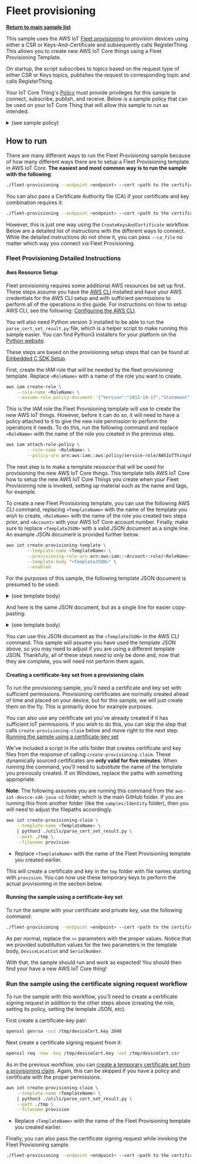 # Fleet provisioning

[**Return to main sample list**](../../README.md)

This sample uses the AWS IoT [Fleet provisioning](https://docs.aws.amazon.com/iot/latest/developerguide/provision-wo-cert.html) to provision devices using either a CSR or Keys-And-Certificate and subsequently calls RegisterThing. This allows you to create new AWS IoT Core things using a Fleet Provisioning Template.

On startup, the script subscribes to topics based on the request type of either CSR or Keys topics, publishes the request to corresponding topic and calls RegisterThing.

Your IoT Core Thing's [Policy](https://docs.aws.amazon.com/iot/latest/developerguide/iot-policies.html) must provide privileges for this sample to connect, subscribe, publish, and receive. Below is a sample policy that can be used on your IoT Core Thing that will allow this sample to run as intended.

<details>
<summary>(see sample policy)</summary>
<pre>
{
  "Version": "2012-10-17",
  "Statement": [
    {
      "Effect": "Allow",
      "Action": "iot:Publish",
      "Resource": [
        "arn:aws:iot:<b>region</b>:<b>account</b>:topic/$aws/certificates/create/json",
        "arn:aws:iot:<b>region</b>:<b>account</b>:topic/$aws/certificates/create-from-csr/json",
        "arn:aws:iot:<b>region</b>:<b>account</b>:topic/$aws/provisioning-templates/<b>templatename</b>/provision/json"
      ]
    },
    {
      "Effect": "Allow",
      "Action": [
        "iot:Receive"
      ],
      "Resource": [
        "arn:aws:iot:<b>region</b>:<b>account</b>:topic/$aws/certificates/create/json/accepted",
        "arn:aws:iot:<b>region</b>:<b>account</b>:topic/$aws/certificates/create/json/rejected",
        "arn:aws:iot:<b>region</b>:<b>account</b>:topic/$aws/certificates/create-from-csr/json/accepted",
        "arn:aws:iot:<b>region</b>:<b>account</b>:topic/$aws/certificates/create-from-csr/json/rejected",
        "arn:aws:iot:<b>region</b>:<b>account</b>:topic/$aws/provisioning-templates/<b>templatename</b>/provision/json/accepted",
        "arn:aws:iot:<b>region</b>:<b>account</b>:topic/$aws/provisioning-templates/<b>templatename</b>/provision/json/rejected"
      ]
    },
    {
      "Effect": "Allow",
      "Action": [
        "iot:Subscribe"
      ],
      "Resource": [
        "arn:aws:iot:<b>region</b>:<b>account</b>:topicfilter/$aws/certificates/create/json/accepted",
        "arn:aws:iot:<b>region</b>:<b>account</b>:topicfilter/$aws/certificates/create/json/rejected",
        "arn:aws:iot:<b>region</b>:<b>account</b>:topicfilter/$aws/certificates/create-from-csr/json/accepted",
        "arn:aws:iot:<b>region</b>:<b>account</b>:topicfilter/$aws/certificates/create-from-csr/json/rejected",
        "arn:aws:iot:<b>region</b>:<b>account</b>:topicfilter/$aws/provisioning-templates/<b>templatename</b>/provision/json/accepted",
        "arn:aws:iot:<b>region</b>:<b>account</b>:topicfilter/$aws/provisioning-templates/<b>templatename</b>/provision/json/rejected"
      ]
    },
    {
      "Effect": "Allow",
      "Action": "iot:Connect",
      "Resource": "arn:aws:iot:<b>region</b>:<b>account</b>:client/test-*"
    }
  ]
}
</pre>

Replace with the following with the data from your AWS account:
* `<region>`: The AWS IoT Core region where you created your AWS IoT Core thing you wish to use with this sample. For example `us-east-1`.
* `<account>`: Your AWS IoT Core account ID. This is the set of numbers in the top right next to your AWS account name when using the AWS IoT Core website.
* `<templatename>`: The name of your AWS Fleet Provisioning template you want to use to create new AWS IoT Core Things.

Note that in a real application, you may want to avoid the use of wildcards in your ClientID or use them selectively. Please follow best practices when working with AWS on production applications using the SDK. Also, for the purposes of this sample, please make sure your policy allows a client ID of `test-*` to connect or use `--client_id <client ID here>` to send the client ID your policy supports.

</details>

## How to run

There are many different ways to run the Fleet Provisioning sample because of how many different ways there are to setup a Fleet Provisioning template in AWS IoT Core. **The easiest and most common way is to run the sample with the following**:

``` sh
./fleet-provisioning --endpoint <endpoint> --cert <path to the certificate> --key <path to the private key> --template_name <template name> --template_parameters <template parameters json>
```

You can also pass a Certificate Authority file (CA) if your certificate and key combination requires it:

``` sh
./fleet-provisioning --endpoint <endpoint> --cert <path to the certificate> --key <path to the private key> --template_name <template name> --template_parameters <template parameters json> --ca_file <path to root CA>
```

However, this is just one way using the `CreateKeysAndCertificate` workflow. Below are a detailed list of instructions with the different ways to connect. While the detailed instructions do not show it, you can pass `--ca_file` no matter which way you connect via Fleet Provisioning.

### Fleet Provisioning Detailed Instructions

#### Aws Resource Setup

Fleet provisioning requires some additional AWS resources be set up first. These steps assume you have the [AWS CLI](https://aws.amazon.com/cli/) installed and have your AWS credentials for the AWS CLI setup and with sufficient permissions to perform all of the operations in this guide. For instructions on how to setup AWS CLI, see the following: [Configuring the AWS CLI](https://docs.aws.amazon.com/cli/latest/userguide/cli-chap-configure.html).

You will also need Python version 3 installed to be able to run the `parse_cert_set_result.py` file, which is a helper script to make running this sample easier. You can find Python3 installers for your platform on the [Python website](https://www.python.org/).

These steps are based on the provisioning setup steps
that can be found at [Embedded C SDK Setup](https://docs.aws.amazon.com/freertos/latest/lib-ref/c-sdk/provisioning/provisioning_tests.html#provisioning_system_tests_setup).


First, create the IAM role that will be needed by the fleet provisioning template. Replace `<RoleName>` with a name of the role you want to create.

``` sh
aws iam create-role \
    --role-name <RoleName> \
    --assume-role-policy-document '{"Version":"2012-10-17","Statement":[{"Action":"sts:AssumeRole","Effect":"Allow","Principal":{"Service":"iot.amazonaws.com"}}]}'
```

This is the IAM role the Fleet Provisioning template will use to create the new AWS IoT things. However, before it can do so, it will need to have a policy attached to it to give the new role permission to perform the operations it needs. To do this, run the following command and replace `<RoleName>` with the name of the role you created in the previous step.

``` sh
aws iam attach-role-policy \
        --role-name <RoleName> \
        --policy-arn arn:aws:iam::aws:policy/service-role/AWSIoTThingsRegistration
```

The next step is to make a template resource that will be used for provisioning the new AWS IoT Core things. This template tells AWS IoT Core how to setup the new AWS IoT Core Things you create when your Fleet Provisioning role is invoked, setting up material such as the name and tags, for example.

To create a new Fleet Provisioning template, you can use the following AWS CLI command, replacing `<TemplateName>` with the name of the template you wish to create, `<RoleName>` with the name of the role you created two steps prior, and `<Account>` with your AWS IoT Core account number. Finally, make sure to replace `<TemplateJSON>` with a valid JSON document as a single line. An example JSON document is provided further below.

``` sh
aws iot create-provisioning-template \
        --template-name <TemplateName> \
        --provisioning-role-arn arn:aws:iam::<Account>:role/<RoleName> \
        --template-body "<TemplateJSON>" \
        --enabled
```

For the purposes of this sample, the following template JSON document is presumed to be used:

<details>
<summary>(see template body)</summary>

```json
{
  "Parameters": {
    "DeviceLocation": {
      "Type": "String"
    },
    "AWS::IoT::Certificate::Id": {
      "Type": "String"
    },
    "SerialNumber": {
      "Type": "String"
    }
  },
  "Mappings": {
    "LocationTable": {
      "Seattle": {
        "LocationUrl": "https://example.aws"
      }
    }
  },
  "Resources": {
    "thing": {
      "Type": "AWS::IoT::Thing",
      "Properties": {
        "ThingName": {
          "Fn::Join": [
            "",
            [
              "ThingPrefix_",
              {
                "Ref": "SerialNumber"
              }
            ]
          ]
        },
        "AttributePayload": {
          "version": "v1",
          "serialNumber": "serialNumber"
        }
      },
      "OverrideSettings": {
        "AttributePayload": "MERGE",
        "ThingTypeName": "REPLACE",
        "ThingGroups": "DO_NOTHING"
      }
    },
    "certificate": {
      "Type": "AWS::IoT::Certificate",
      "Properties": {
        "CertificateId": {
          "Ref": "AWS::IoT::Certificate::Id"
        },
        "Status": "Active"
      },
      "OverrideSettings": {
        "Status": "REPLACE"
      }
    },
    "policy": {
      "Type": "AWS::IoT::Policy",
      "Properties": {
        "PolicyDocument": {
          "Version": "2012-10-17",
          "Statement": [
            {
              "Effect": "Allow",
              "Action": [
                "iot:Connect",
                "iot:Subscribe",
                "iot:Publish",
                "iot:Receive"
              ],
              "Resource": "*"
            }
          ]
        }
      }
    }
  },
  "DeviceConfiguration": {
    "FallbackUrl": "https://www.example.com/test-site",
    "LocationUrl": {
      "Fn::FindInMap": [
        "LocationTable",
        {
          "Ref": "DeviceLocation"
        },
        "LocationUrl"
      ]
    }
  }
}
```

</details>

And here is the same JSON document, but as a single line for easier copy-pasting:

<details>
<summary>(see template body)</summary>

``` json
{"Parameters": {"DeviceLocation": {"Type": "String"},"AWS::IoT::Certificate::Id": {"Type": "String"},"SerialNumber": {"Type": "String"}},"Mappings": {"LocationTable": {"Seattle": {"LocationUrl": "https://example.aws"}}},"Resources": {"thing": {"Type": "AWS::IoT::Thing","Properties": {"ThingName": {"Fn::Join": ["",["ThingPrefix_",{"Ref": "SerialNumber"}]]},"AttributePayload": {"version": "v1","serialNumber": "serialNumber"}},"OverrideSettings": {"AttributePayload": "MERGE","ThingTypeName": "REPLACE","ThingGroups": "DO_NOTHING"}},"certificate": {"Type": "AWS::IoT::Certificate","Properties": {"CertificateId": {"Ref": "AWS::IoT::Certificate::Id"},"Status": "Active"},"OverrideSettings": {"Status": "REPLACE"}},"policy": {"Type": "AWS::IoT::Policy","Properties": {"PolicyDocument": {"Version": "2012-10-17","Statement": [{"Effect": "Allow","Action": ["iot:Connect","iot:Subscribe","iot:Publish","iot:Receive"],"Resource": "*"}]}}}},"DeviceConfiguration": {"FallbackUrl": "https://www.example.com/test-site","LocationUrl": {"Fn::FindInMap": ["LocationTable",{"Ref": "DeviceLocation"},"LocationUrl"]}}}
```

</details>

You can use this JSON document as the `<TemplateJSON>` in the AWS CLI command. This sample will assume you have used the template JSON above, so you may need to adjust if you are using a different template JSON. Thankfully, all of these steps need to only be done and, now that they are complete, you will need not perform them again.

#### Creating a certificate-key set from a provisioning claim

To run the provisioning sample, you'll need a certificate and key set with sufficient permissions. Provisioning certificates are normally created ahead of time and placed on your device, but for this sample, we will just create them on the fly. This is primarily done for example purposes.

You can also use any certificate set you've already created if it has sufficient IoT permissions. If you wish to do this, you can skip the step that calls `create-provisioning-claim` below and move right to the next step: [Running the sample using a certificate-key set](#running-the-sample-using-a-certificate-key-set)

We've included a script in the utils folder that creates certificate and key files from the response of calling
`create-provisioning-claim`. These dynamically sourced certificates are **only valid for five minutes**. When running the command,
you'll need to substitute the name of the template you previously created. If on Windows, replace the paths with something appropriate.

**Note**: The following assumes you are running this command from the `aws-iot-device-sdk-java-v2` folder, which is the main GitHub folder. If you are running this from another folder (like the `samples/Identity` folder), then you will need to adjust the filepaths accordingly.

```sh
aws iot create-provisioning-claim \
    --template-name <TemplateName> \
    | python3 ./utils/parse_cert_set_result.py \
    --path ./tmp \
    --filename provision
```
* Replace `<TemplateName>` with the name of the Fleet Provisioning template you created earlier.

This will create a certificate and key in the `tmp` folder with file names starting with `provision`. You can now use these temporary keys
to perform the actual provisioning in the section below.

#### Running the sample using a certificate-key set

To run the sample with your certificate and private key, use the following command:

``` sh
./fleet-provisioning --endpoint <endpoint> --cert <path to the certificate> --key <path to the private key> --template_name <template name> --template_parameters '{\"SerialNumber\":\"1\",\"DeviceLocation\":\"Seattle\"}'"
```

As per normal, replace the `<>` parameters with the proper values. Notice that we provided substitution values for the two parameters in the template body, `DeviceLocation` and `SerialNumber`.

With that, the sample should run and work as expected! You should then find your have a new AWS IoT Core thing!

### Run the sample using the certificate signing request workflow

To run the sample with this workflow, you'll need to create a certificate signing request in addition to the other steps above (creating the role, setting its policy, setting the template JSON, etc).

First create a certificate-key pair:
``` sh
openssl genrsa -out /tmp/deviceCert.key 2048
```

Next create a certificate signing request from it:
``` sh
openssl req -new -key /tmp/deviceCert.key -out /tmp/deviceCert.csr
```

As in the previous workflow, you can [create a temporary certificate set from a provisioning claim](#creating-a-certificate-key-set-from-a-provisioning-claim). Again, this can be skipped if you have a policy and certificate with the proper permissions.

```sh
aws iot create-provisioning-claim \
    --template-name <TemplateName> \
    | python3 ./utils/parse_cert_set_result.py \
    --path ./tmp \
    --filename provision
```
* Replace `<TemplateName>` with the name of the Fleet Provisioning template you created earlier.

Finally, you can also pass the certificate signing request while invoking the Fleet Provisioning sample.

``` sh
./fleet-provisioning --endpoint <endpoint> --cert <path to the certificate> --key <path to the private key> --template_name <template name> --template_parameters '{\"SerialNumber\":\"1\",\"DeviceLocation\":\"Seattle\"}'" --csr <path to csr file>
```
